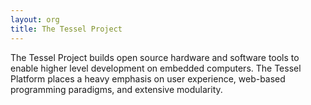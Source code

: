 ```yaml
---
layout: org
title: The Tessel Project
---
```

The Tessel Project builds open source hardware and software tools to enable higher level development on embedded computers. The Tessel Platform places a heavy emphasis on user experience, web-based programming paradigms, and extensive modularity.